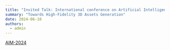 ```yaml
---
title: "Invited Talk: International conference on Artificial Intelligence & Machine Learning (AIM-2024)"
summary: "Towards High-Fidelity 3D Assets Generation"
date: 2024-06-10
authors:
  - admin
---
```


[AIM-2024](https://artificialintelligence-conference.com/)